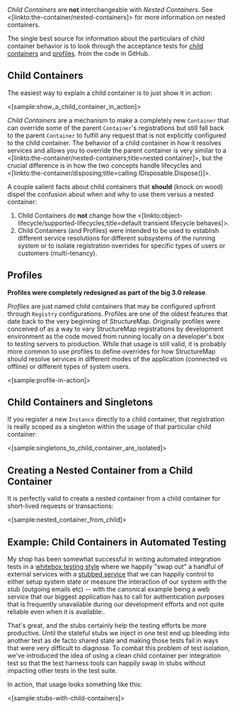 <!--Title: Profiles and Child Containers-->
<!--Url: profiles-and-child-containers-->

<div class="alert alert-info" role="alert"><i>Child Containers</i> are <b>not</b> interchangeable with <i>Nested Containers</i>. See <[linkto:the-container/nested-containers]> for more information on nested containers.</div>


The single best source for information about the particulars of child container behavior is to look through the acceptance tests for [child containers](https://github.com/structuremap/structuremap/blob/master/src/StructureMap.Testing/Acceptance/child_containers.cs) and
[profiles](https://github.com/structuremap/structuremap/blob/master/src/StructureMap.Testing/Configuration/DSL/profiles_acceptance_tester.cs).
from the code in GitHub.

## Child Containers

The easiest way to explain a child container is to just show it in action:

<[sample:show_a_child_container_in_action]>

_Child Containers_ are a mechanism to make a completely new `Container` that can override some of the parent `Container`'s registrations but still
fall back to the parent `Container` to fulfill any request that is not explicitly configured to the child container. The behavior of a child container
in how it resolves services and allows you to override the parent container is very similar to a <[linkto:the-container/nested-containers;title=nested container]>, but the crucial difference is in how the two concepts handle lifecycles and <[linkto:the-container/disposing;title=calling IDisposable.Dispose()]>.

A couple salient facts about child containers that **should** (knock on wood) dispel the confusion about when and why to use them versus a nested container:

1. Child Containers do **not** change how the <[linkto:object-lifecycle/supported-lifecycles;title=default   transient lifecycle behaves]>.
1. Child Containers (and Profiles) were intended to be used to establish different service resolutions for different subsystems of the running system or 
   to isolate registration overrides for specific types of users or customers (multi-tenancy).



## Profiles

**Profiles were completely redesigned as part of the big 3.0 release**.

_Profiles_ are just named child containers that may be configured upfront through `Registry` configurations. 
Profiles are one of the oldest features that date back to the very beginning of StructureMap. Originally profiles were conceived of as
a way to vary StructureMap registrations by development environment as the code moved from running locally on a developer's box to testing
servers to production. While that usage is still valid, it is probably more common to use profiles to define overrides for how StructureMap
should resolve services in different modes of the application (connected vs offline) or different types of system users.

<[sample:profile-in-action]>

## Child Containers and Singletons

If you register a new `Instance` directly to a child container, that registration is really scoped as a
singleton within the usage of that particular child container:

<[sample:singletons_to_child_container_are_isolated]>


## Creating a Nested Container from a Child Container

It is perfectly valid to create a nested container from a child container for short-lived requests or transactions:

<[sample:nested_container_from_child]>


## Example: Child Containers in Automated Testing

My shop has been somewhat successful in writing automated integration tests in a [whitebox testing style](https://en.wikipedia.org/wiki/White-box_testing)
where we happily "swap out" a handful of external services with a [stubbed service](https://en.wikipedia.org/wiki/Method_stub) that we can happily control
to either setup system state or measure the interaction of our system with the stub (outgoing emails etc) -- with the canonical
example being a web service that our biggest application has to call for authentication purposes that is frequently unavailable during
our development efforts and not quite reliable even when it is available:\.

That's great, and the stubs certainly help the testing efforts be more productive. Until the stateful stubs we inject in one test end up bleeding into
another test as de facto shared state and making those tests fail in ways that were very difficult to diagnose. To combat this problem of test isolation,
we've introduced the idea of using a clean child container per integration test so that the test harness tools can happily
swap in stubs without impacting other tests in the test suite.

In action, that usage looks something like this:

<[sample:stubs-with-child-containers]>

